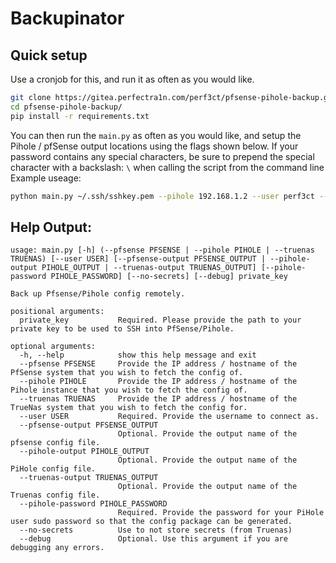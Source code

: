# Backupinator

## Quick setup
Use a cronjob for this, and run it as often as you would like.
```bash
git clone https://gitea.perfectra1n.com/perf3ct/pfsense-pihole-backup.git
cd pfsense-pihole-backup/
pip install -r requirements.txt
```

You can then run the `main.py` as often as you would like, and setup the Pihole / pfSense output locations using the flags shown below.
If your password contains any special characters, be sure to prepend the special character with a backslash: `\` when calling the script from the command line
Example useage:
```bash
python main.py ~/.ssh/sshkey.pem --pihole 192.168.1.2 --user perf3ct --pihole-password Password123
```

## Help Output:
```
usage: main.py [-h] (--pfsense PFSENSE | --pihole PIHOLE | --truenas TRUENAS) [--user USER] [--pfsense-output PFSENSE_OUTPUT | --pihole-output PIHOLE_OUTPUT | --truenas-output TRUENAS_OUTPUT] [--pihole-password PIHOLE_PASSWORD] [--no-secrets] [--debug] private_key

Back up Pfsense/Pihole config remotely.

positional arguments:
  private_key           Required. Please provide the path to your private key to be used to SSH into PfSense/Pihole.

optional arguments:
  -h, --help            show this help message and exit
  --pfsense PFSENSE     Provide the IP address / hostname of the PfSense system that you wish to fetch the config of.
  --pihole PIHOLE       Provide the IP address / hostname of the Pihole instance that you wish to fetch the config of.
  --truenas TRUENAS     Provide the IP address / hostname of the TrueNas system that you wish to fetch the config for.
  --user USER           Required. Provide the username to connect as.
  --pfsense-output PFSENSE_OUTPUT
                        Optional. Provide the output name of the pfsense config file.
  --pihole-output PIHOLE_OUTPUT
                        Optional. Provide the output name of the PiHole config file.
  --truenas-output TRUENAS_OUTPUT
                        Optional. Provide the output name of the Truenas config file.
  --pihole-password PIHOLE_PASSWORD
                        Required. Provide the password for your PiHole user sudo password so that the config package can be generated.
  --no-secrets          Use to not store secrets (from Truenas)
  --debug               Optional. Use this argument if you are debugging any errors.
```
